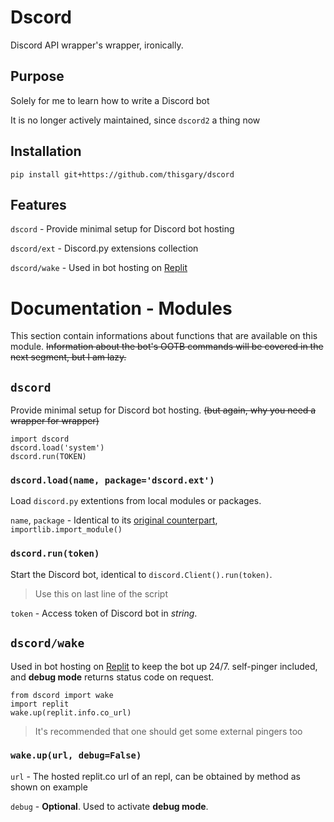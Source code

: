 # Dscord

Discord API wrapper's wrapper, ironically.

## Purpose

Solely for me to learn how to write a Discord bot

It is no longer actively maintained, since `dscord2` a thing now

## Installation

    pip install git+https://github.com/thisgary/dscord

## Features

`dscord` - Provide minimal setup for Discord bot hosting

`dscord/ext` - Discord.py extensions collection

`dscord/wake` - Used in bot hosting on [Replit](https://replit.com)

# Documentation - Modules

This section contain informations about functions that are available on this module. 
~~Information about the bot's OOTB commands will be covered in the next segment, but I am lazy.~~

## `dscord`

Provide minimal setup for Discord bot hosting.
~~(but again, why you need a wrapper for wrapper)~~ 

    import dscord
    dscord.load('system')
    dscord.run(TOKEN)

### `dscord.load(name, package='dscord.ext')`

Load `discord.py` extentions from local modules or packages.

`name`, `package` - Identical to its [original counterpart](https://docs.python.org/3/library/importlib.html#importlib.import_module), `importlib.import_module()`

### `dscord.run(token)`

Start the Discord bot, identical to `discord.Client().run(token)`.

> Use this on last line of the script

`token` - Access token of Discord bot in *string*.

## `dscord/wake`

Used in bot hosting on [Replit](https://replit.com) to keep the bot up 24/7. self-pinger included, and **debug mode** returns status code on request.

    from dscord import wake
    import replit
    wake.up(replit.info.co_url)

> It's recommended that one should get some external pingers too
    
### `wake.up(url, debug=False)`

`url` - The hosted replit.co url of an repl, can be obtained by method as shown on example

`debug` - **Optional**. Used to activate **debug mode**.
